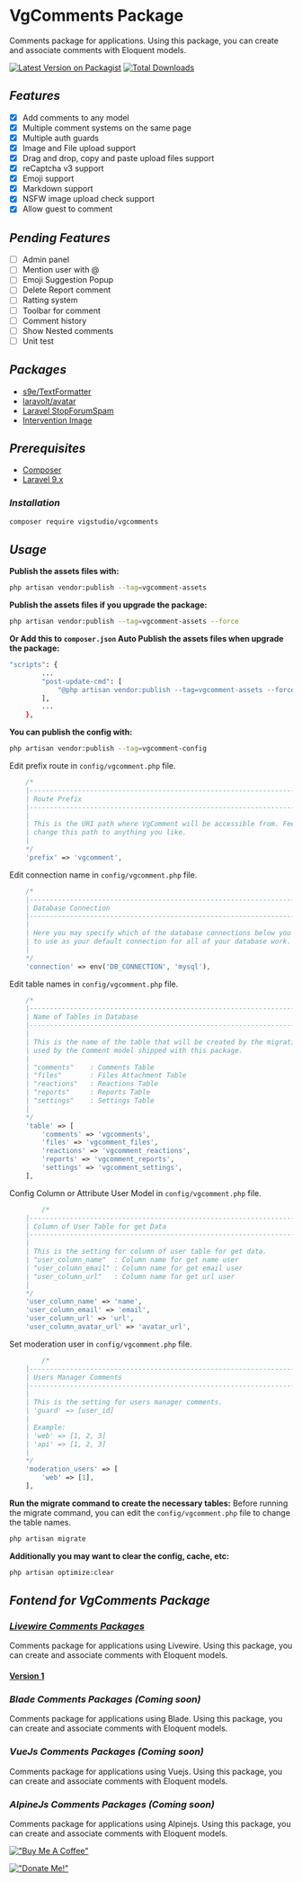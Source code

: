 #  VgComments Package
Comments package for applications. Using this package, you can create and associate comments with Eloquent models.

[![Latest Version on Packagist](https://img.shields.io/packagist/v/vigstudio/vgcomments.svg?style=flat-square)](https://packagist.org/packages/vigstudio/vgcomments)
[![Total Downloads](https://img.shields.io/packagist/dt/vigstudio/vgcomments.svg?style=flat-square)](https://packagist.org/packages/vigstudio/vgcomments)

## _Features_
- [x] Add comments to any model
- [x] Multiple comment systems on the same page
- [x] Multiple auth guards
- [x] Image and File upload support
- [x] Drag and drop, copy and paste upload files support
- [x] reCaptcha v3 support
- [x] Emoji support
- [x] Markdown support
- [x] NSFW image upload check support
- [X] Allow guest to comment

## _Pending Features_
- [ ] Admin panel
- [ ] Mention user with @
- [ ] Emoji Suggestion Popup
- [ ] Delete Report comment
- [ ] Ratting system
- [ ] Toolbar for comment
- [ ] Comment history
- [ ] Show Nested comments
- [ ] Unit test

## _Packages_
- [s9e/TextFormatter](https://github.com/s9e/TextFormatter)
- [laravolt/avatar](https://github.com/laravolt/avatar)
- [Laravel StopForumSpam](https://github.com/nickurt/laravel-stopforumspam)
- [Intervention Image](https://image.intervention.io/v2s)


## _Prerequisites_
- [Composer](https://getcomposer.org/download/)
- [Laravel 9.x](https://laravel.com/docs/9.x/installation)

### _Installation_
```bash
composer require vigstudio/vgcomments
```

## _Usage_


**Publish the assets files with:**
```bash
php artisan vendor:publish --tag=vgcomment-assets
```

**Publish the assets files if you upgrade the package:**
```bash
php artisan vendor:publish --tag=vgcomment-assets --force
```

**Or Add this to `composer.json` Auto Publish the assets files when upgrade the package:**
```bash
"scripts": {
        ...
        "post-update-cmd": [
            "@php artisan vendor:publish --tag=vgcomment-assets --force",
        ],
        ...
    },
```


**You can publish the config with:**
```bash
php artisan vendor:publish --tag=vgcomment-config
```
Edit prefix route in `config/vgcomment.php` file.
```php
    /*
    |--------------------------------------------------------------------------
    | Route Prefix
    |--------------------------------------------------------------------------
    |
    | This is the URI path where VgComment will be accessible from. Feel free to
    | change this path to anything you like.
    |
    */
    'prefix' => 'vgcomment',
```

Edit connection name in `config/vgcomment.php` file.
```php
    /*
    |--------------------------------------------------------------------------
    | Database Connection
    |--------------------------------------------------------------------------
    |
    | Here you may specify which of the database connections below you wish
    | to use as your default connection for all of your database work.
    |
    */
    'connection' => env('DB_CONNECTION', 'mysql'),
```

Edit table names in `config/vgcomment.php` file.

```php
    /*
    |--------------------------------------------------------------------------
    | Name of Tables in Database
    |--------------------------------------------------------------------------
    |
    | This is the name of the table that will be created by the migration and
    | used by the Comment model shipped with this package.
    |
    | "comments"    : Comments Table
    | "files"       : Files Attachment Table
    | "reactions"   : Reactions Table
    | "reports"     : Reports Table
    | "settings"    : Settings Table
    |
    */
    'table' => [
        'comments' => 'vgcomments',
        'files' => 'vgcomment_files',
        'reactions' => 'vgcomment_reactions',
        'reports' => 'vgcomment_reports',
        'settings' => 'vgcomment_settings',
    ],
```

Config Column or Attribute User Model in `config/vgcomment.php` file.
```php
        /*
    |--------------------------------------------------------------------------
    | Column of User Table for get Data
    |--------------------------------------------------------------------------
    |
    | This is the setting for column of user table for get data.
    | "user_column_name"  : Column name for get name user
    | "user_column_email" : Column name for get email user
    | "user_column_url"   : Column name for get url user
    |
    */
    'user_column_name' => 'name',
    'user_column_email' => 'email',
    'user_column_url' => 'url',
    'user_column_avatar_url' => 'avatar_url',
```

Set moderation user in `config/vgcomment.php` file.
```php
        /*
    |--------------------------------------------------------------------------
    | Users Manager Comments
    |--------------------------------------------------------------------------
    |
    | This is the setting for users manager comments.
    | 'guard' => [user_id]
    |
    | Example:
    | 'web' => [1, 2, 3]
    | 'api' => [1, 2, 3]
    |
    */
    'moderation_users' => [
        'web' => [1],
    ],
```

**Run the migrate command to create the necessary tables:**
Before running the migrate command, you can edit the `config/vgcomment.php` file to change the table names.
```bash
php artisan migrate
```

**Additionally you may want to clear the config, cache, etc:**
```bash
php artisan optimize:clear
```


## _Fontend for VgComments Package_

### _[Livewire Comments Packages](https://vgcomment.netlify.app/livewire-comments/index.html)_
Comments package for applications using Livewire. Using this package, you can create and associate comments with Eloquent models.

#### [Version 1](https://vgcomment.netlify.app/livewire-comments/1.0.0/index.html) 

### _Blade Comments Packages (Coming soon)_
Comments package for applications using Blade. Using this package, you can create and associate comments with Eloquent models.

### _VueJs Comments Packages (Coming soon)_
Comments package for applications using Vuejs. Using this package, you can create and associate comments with Eloquent models.

### _AlpineJs Comments Packages (Coming soon)_
Comments package for applications using Alpinejs. Using this package, you can create and associate comments with Eloquent models.

[!["Buy Me A Coffee"](https://www.buymeacoffee.com/assets/img/custom_images/orange_img.png)](https://www.buymeacoffee.com/nghianecom)

[!["Donate Me!"](https://i.ibb.co/Pw6s74r/image.png)](https://nghiane.com)
